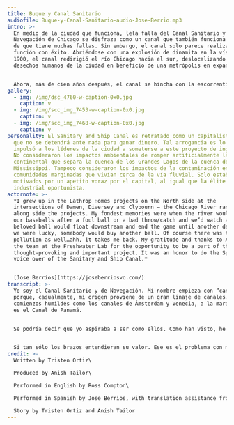 ```yaml
---
title: Buque y Canal Sanitario
audiofile: Buque-y-Canal-Sanitario-audio-Jose-Berrio.mp3
intro: >-
  En medio de la ciudad que funciona, lela falla del Canal Sanitario y de
  Navegación de Chicago se disfraza como un canal que también funciona a pesar
  de que tiene muchas fallas. Sin embargo, el canal solo parece realizar su
  función con éxito. Abriéndose con una explosión de dinamita en la víspera de
  1900, el canal redirigió el río Chicago hacia el sur, deslocalizando los
  desechos humanos de la ciudad en beneficio de una metrópolis en expansión.


  Ahora, más de cien años después, el canal se hincha con la escorrentía industrial, los desechos y las especies invasoras a medida que conduce el agua desde la desembocadura del lago Michigan hasta el golfo de México. Sin embargo, el Canal Sanitario y de Navegación de Chicago a menudo se considera una maravilla de la ingeniería, y disfruta de su condición de emblema del mundo modernizado. No se supone que veamos las fallas del canal. En cambio, las industrias privadas que transfieren carga a lo largo del canal nos dirigen a continuar maravillándonos con las soluciones diseñadas incluso cuando el canal se llena de contaminación y su infraestructura se desmorona.
gallery:
  - img: /img/dsc_4760-w-caption-0x0.jpg
    caption: v
  - img: /img/scc_img_7453-w-caption-0x0.jpg
    caption: v
  - img: /img/scc_img_7468-w-caption-0x0.jpg
    caption: v
personality: El Sanitary and Ship Canal es retratado como un capitalista rapaz
  que no se detendrá ante nada para ganar dinero. Tal arrogancia es lo que
  impulsó a los líderes de la ciudad a someterse a este proyecto de ingeniería.
  No consideraron los impactos ambientales de romper artificialmente la división
  continental que separa la cuenca de los Grandes Lagos de la cuenca del río
  Mississippi. Tampoco consideraron los impactos de la contaminación en las
  comunidades marginadas que vivían cerca de la vía fluvial. Solo estaban
  motivados por un apetito voraz por el capital, al igual que la élite
  industrial oportunista.
actornote: >-
  *I grew up in the Lathrop Homes projects on the North side at the
  intersections of Damen, Diversey and Clybourn – the Chicago River ran right
  along side the projects. My fondest memories were when the river would swallow
  our baseballs after a foul ball or a bad throw/catch and we’d watch as our
  beloved ball would float downstream and end the game until another day or, if
  we were lucky, somebody would buy another ball. Of course there was the
  pollution as well…ahh, it takes me back. My gratitude and thanks to Anish and
  the team at the Freshwater Lab for the opportunity to be a part of this
  thought-provoking and important project. It was an honor to do the Spanish
  voice over of the Sanitary and Ship Canal.*


  [Jose Berrios](https://joseberriosvo.com/)
transcript: >-
  Yo soy el Canal Sanitario y de Navegación. Mi nombre empieza con “canal”
  porque, casualmente, mi origen proviene de un gran linaje de canales. De
  comienzos humildes como los canales de Ámsterdam y Venecia, a la maravilla que
  es el Canal de Panamá. 


  Se podría decir que yo aspiraba a ser como ellos. Como han visto, he trazado mi propio sendero para transformar Chicago de una pradera pantanosa, en una ciudad próspera. Yo hago que Chicago sea importante; no el río principal, no el brazo norte, y especialmente no el brazo sur, el brazo más desagradecido de esta ciudad. Critican que mi existencia es de un daño irreparable, como si hubiera manchado esta ciudad con codicia y glotonería.  Que se me permite ser un riesgo grave para la salud pública y afectar los vecindarios que me rodean. Creo que exageran. Pero reconozco que mi trabajo y mi posición en este río son… intimidantes y difíciles de aceptar. Te veo y te escucho. Pero debo decir que, si el brazo sur aceptara sus numerosos corredores industriales, se darían cuenta de lo importantes que son, en lugar de seguir hablando de violaciones de derechos humanos.


  Si tan sólo los brazos entendieran su valor. Ese es el problema con muchos de los brazos, excepto el río principal. Aunque sea indeciso, cumple el trabajo de presentar la ciudad bonita y elegante. A diferencia del río principal, tengo que ensuciarme las manos para asegurarme de que esta ciudad funcione. Saben… yo hago mis propias aguas residuales. Los barcos que navegan sobre mí son barcos que yo conozco. Me encargo de que todos los barcos fluyan a través de mí hasta el río Des Plaines. No arruino mi flujo inverso al fusionarme con mi socio comercial, el Canal Cal-Sag. Lo que estoy tratando de decir es que estoy fijo como ningún otro brazo o canal en este río. Me ensucio las manos para asegurarme de que esta ciudad esté sostenida por mis manos empapadas de aceite, aún si eso significa tener que recoger un par de cosas indeseables. Puedo ser capitalista, pero soy un firme creyente en el utilitarismo.
credit: >-
  Written by Tristen Ortiz\

  Produced by Anish Tailor\

  Performed in English by Ross Compton\

  Performed in Spanish by Jose Berrios, with translation assistance from Cristina Radevski\

  Story by Tristen Ortiz and Anish Tailor
---
```

